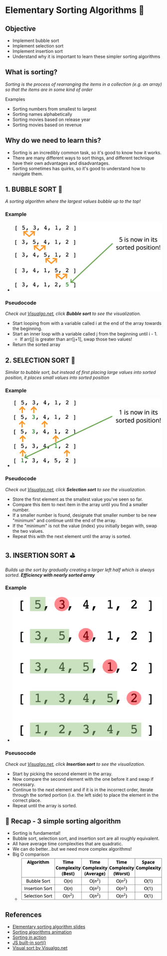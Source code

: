 # Elementary Sorting Algorithms 🧦

## Objective

- Implement bubble sort
- Implement selection sort
- Implement insertion sort
- Understand why it is important to learn these simpler sorting algorithms

## What is sorting?
*Sorting is the process of rearranging the items in a collection (e.g. an array) so that the items are in some kind of order*

Examples
- Sorting numbers from smallest to largest
- Sorting names alphabetically
- Sorting movies based on release year
- Sorting movies based on revenue

## Why do we need to learn this?

- Sorting is an incredibly common task, so it's good to know how it works.
- There are many different ways to sort things, and different technique have their own advantages and disadvantages.
- Sorting sometimes has quirks, so it's good to understand how to navigate them.

## 1. BUBBLE SORT 🛁
*A sorting algorithm where the largest values bubble up to the top!*

### Example

- ![Bubble sort example](../../assets/images/algorithms/bubble-sort-1.png)

### Pseudocode
*Check out [Visualgo.net](https://visualgo.net/en/sorting), click **Bubble sort** to see the visualization.*

- Start looping from with a variable called i at the end of the array towards the beginning.
- Start an inner loop with a variable called j from the beginning until i - 1.
  - If arr[j] is greater than arr[j+1], swap those two values!
- Return the sorted array

## 2. SELECTION SORT 🧤
*Similar to bubble sort, but instead of first placing large values into sorted position, it places small values into sorted position*

### Example

- ![Selection Sort example](../../assets/images/algorithms/selection-sort-1.png)

### Pseudocode
*Check out [Visualgo.net](https://visualgo.net/en/sorting), click **Selection sort** to see the visualization.*

- Store the first element as the smallest value you've seen so far.
- Compare this item to next item in the array until you find a smaller number.
- If a smaller number is found, designate that smaller number to be new "minimum" and continue until the end of the array.
- If the "minimum" is not the value (index) you initially began with, swap the two values.
- Repeat this with the next element until the array is sorted.

## 3. INSERTION SORT ⛳️
*Builds up the sort by gradually creating a larger left half which is always sorted. **Efficiency with nearly sorted array***

### Example

- ![Insertion Sort example](../../assets/images/algorithms/insertion-sort-1.png)

### Pseusocode
*Check out [Visualgo.net](https://visualgo.net/en/sorting), click **Insertion sort** to see the visualization.*

- Start by picking the second element in the array.
- Now compare the second element with the one before it and swap if necessary.
- Continue to the next element and if it is in the incorrect order, iterate through the sorted portion (i.e. the left side) to place the element in the correct place.
- Repeat until the array is sorted.

## 👹 Recap - 3 simple sorting algorithm

- Sorting is fundamental!
- Bubble sort, selection sort, and insertion sort are all roughly equivalent.
- All have average time complexities that are quadratic.
- We can do better...but we need more complex algorithms!
- Big O comparison 
  - ![Selection Sort example](../../assets/images/algorithms/bigO-3-simple-sorting-algorithm.png)

## References

- [Elementary sorting algorithm slides](https://cs.slides.com/colt_steele/elementary-sorting-algorithms#/3)
- [Sorting algorithms animation](https://www.toptal.com/developers/sorting-algorithms)
- [Sorting in action](http://sorting.at/)
- [JS built-in sort()](https://developer.mozilla.org/en-US/docs/Web/JavaScript/Reference/Global_Objects/Array/sort)
- [Visual sort by Visualgo.net](https://visualgo.net/en/sorting)

